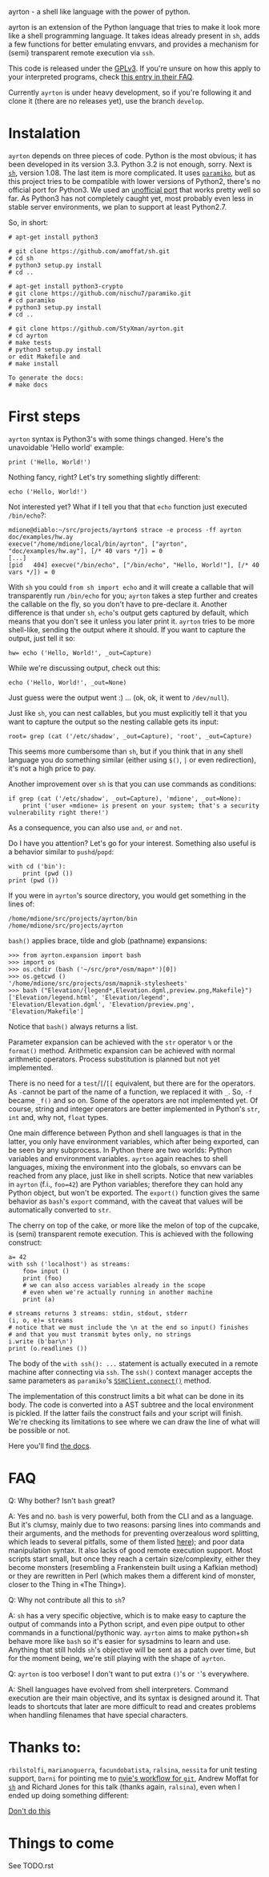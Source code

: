 ayrton - a shell like language with the power of python.

ayrton is an extension of the Python language that tries to make it look more
like a shell programming language. It takes ideas already present in `sh`, adds
a few functions for better emulating envvars, and provides a mechanism for (semi)
transparent remote execution via `ssh`.

This code is released under the [GPLv3](http://www.gnu.org/licenses/gpl-3.0.html).
If you're unsure on how this apply to your interpreted programs, check
[this entry in their FAQ](https://www.gnu.org/licenses/gpl-faq.html#IfInterpreterIsGPL).

Currently `ayrton` is under heavy development, so if you're following it and
clone it (there are no releases yet), use the branch `develop`.

# Instalation

`ayrton` depends on three pieces of code. Python is the most obvious; it has been
developed in its version 3.3. Python 3.2 is not enough, sorry. Next is [`sh`](http://amoffat.github.io/sh/), version
1.08. The last item is more complicated. It uses
[`paramiko`](https://github.com/paramiko/paramiko), but as this project tries to
be compatible with lower versions of Python2, there's no official port for Python3.
We used an [unofficial port](http://github.com/nischu7/paramiko) that works pretty
well so far. As Python3 has not completely caught yet, most probably even less
in stable server environments, we plan to support at least Python2.7.

So, in short:

    # apt-get install python3

    # git clone https://github.com/amoffat/sh.git
    # cd sh
    # python3 setup.py install
    # cd ..

    # apt-get install python3-crypto
    # git clone https://github.com/nischu7/paramiko.git
    # cd paramiko
    # python3 setup.py install
    # cd ..

    # git clone https://github.com/StyXman/ayrton.git
    # cd ayrton
    # make tests
    # python3 setup.py install
    or edit Makefile and
    # make install

    To generate the docs:
    # make docs

# First steps

`ayrton` syntax is Python3's with some things changed. Here's the unavoidable
'Hello world' example:

    print ('Hello, World!')

Nothing fancy, right? Let's try something slightly different:

    echo ('Hello, World!')

Not interested yet? What if I tell you that that `echo` function just
executed `/bin/echo`?:

    mdione@diablo:~/src/projects/ayrton$ strace -e process -ff ayrton doc/examples/hw.ay
    execve("/home/mdione/local/bin/ayrton", ["ayrton", "doc/examples/hw.ay"], [/* 40 vars */]) = 0
    [...]
    [pid   404] execve("/bin/echo", ["/bin/echo", "Hello, World!"], [/* 40 vars */]) = 0

With `sh` you could `from sh import echo` and it will create a callable that will
transparently run `/bin/echo` for you; `ayrton` takes a step further and creates
the callable on the fly, so you don't have to pre-declare it. Another difference
is that under `sh`, `echo`'s output gets captured by default, which means that
you don't see it unless you later print it. `ayrton` tries to be more shell-like,
sending the output where it should. If you want to capture the output, just tell
it so:

    hw= echo ('Hello, World!', _out=Capture)

While we're discussing output, check out this:

    echo ('Hello, World!', _out=None)

Just guess were the output went :) ... (ok, ok, it went to `/dev/null`).

Just like `sh`, you can nest callables, but you must explicitly tell it that you
want to capture the output so the nesting callable gets its input:

    root= grep (cat ('/etc/shadow', _out=Capture), 'root', _out=Capture)

This seems more cumbersome than `sh`, but if you think that in any shell language
you do something similar (either using `$()`, `|` or even redirection), it's not
a high price to pay.

Another improvement over `sh` is that you can use commands as conditions:

    if grep (cat ('/etc/shadow', _out=Capture), 'mdione', _out=None):
        print ('user «mdione» is present on your system; that's a security vulnerability right there!')

As a consequence, you can also use `and`, `or` and `not`.

Do I have you attention? Let's go for your interest. Something also useful is a
behavior similar to `pushd`/`popd`:

    with cd ('bin'):
        print (pwd ())
    print (pwd ())

If you were in `ayrton`'s source directory, you would get something in the lines
of:

    /home/mdione/src/projects/ayrton/bin
    /home/mdione/src/projects/ayrton

`bash()` applies brace, tilde and glob (pathname) expansions:

    >>> from ayrton.expansion import bash
    >>> import os
    >>> os.chdir (bash ('~/src/pro*/osm/mapn*')[0])
    >>> os.getcwd ()
    '/home/mdione/src/projects/osm/mapnik-stylesheets'
    >>> bash ("Elevation/{legend*,Elevation.dgml,preview.png,Makefile}")
    ['Elevation/legend.html', 'Elevation/legend', 'Elevation/Elevation.dgml', 'Elevation/preview.png', 'Elevation/Makefile']

Notice that `bash()` always returns a list.

Parameter expansion can be achieved with the `str` operator `%` or the `format()`
method. Arithmetic expansion can be achieved with normal arithmetic operators.
Process substitution is planned but not yet implemented.

There is no need for a `test`/`[`/`[[` equivalent, but there are for the
operators. As `-`cannot be part of the name of a function, we replaced it with `_`.
So, `-f` became `_f()` and so on. Some of the operators are not implemented yet.
Of course, string and integer operators are better implemented in Python's `str`,
`int` and, why not, `float` types.

One main difference between Python and shell languages is that in the latter, you only have
environment variables, which after being exported, can be seen by any subprocess.
In Python there are two worlds: Python variables and environment variables.
`ayrton` again reaches to shell languages, mixing the environment into the globals,
so envvars can be reached from any place, just like in shell scripts. Notice that
new variables in `ayrton` (f.i., `foo=42`) are Python variables; therefore they
can hold any Python object, but won't be exported. The `export()` function
gives the same behavior as `bash`'s `export` command, with the caveat that values
will be automatically converted to `str`.

The cherry on top of the cake, or more like the melon of top of the cupcake, is
(semi) transparent remote execution. This is achieved with the following construct:

    a= 42
    with ssh ('localhost') as streams:
        foo= input ()
        print (foo)
        # we can also access variables already in the scope
        # even when we're actually running in another machine
        print (a)

    # streams returns 3 streams: stdin, stdout, stderr
    (i, o, e)= streams
    # notice that we must include the \n at the end so input() finishes
    # and that you must transmit bytes only, no strings
    i.write (b'bar\n')
    print (o.readlines ())


The body of the `with ssh(): ...` statement is actually executed in a remote
machine after connecting via `ssh`. The `ssh()` context manager accepts the
same parameters as `paramiko`'s
[`SSHClient.connect()`](http://docs.paramiko.org/paramiko.SSHClient-class.html#connect)
method.

The implementation of this construct limits a bit what can be done in its body.
The code is converted into a AST subtree and the local environment is pickled.
If the latter fails the construct fails and your script will finish. We're
checking its limitations to see where we can draw the line of what will be
possible or not.

Here you'll find [the docs](http://www.grulic.org.ar/~mdione/projects/ayrton/).

# FAQ

Q: Why bother? Isn't `bash` great?

A: Yes and no. `bash` is very powerful, both from the CLI and as a language. But
it's clumsy, mainly due to two reasons: parsing lines into commands and their
arguments, and the methods for preventing overzealous word splitting, which leads
to several pitfalls, some of them listed [here](http://mywiki.wooledge.org/BashPitfalls));
and poor data manipulation syntax.  It also lacks of good remote
execution support. Most scripts start small, but once they reach
a certain size/complexity, either they become monsters (resembling a Frankenstein
built using a Kafkian method) or they are rewritten in Perl (which makes them a
different kind of monster, closer to the Thing in «The Thing»).

Q: Why not contribute all this to `sh`?

A: `sh` has a very specific objective, which is to make easy to capture the
output of commands into a Python script, and even pipe output to other commands
in a functional/pythonic way. `ayrton` aims to make python+sh behave more like
`bash` so it's easier for sysadmins to learn and use. Anything that still holds
`sh`'s objective will be sent as a patch over time, but for the moment being,
we're still playing with the shape of `ayrton`.

Q: `ayrton` is too verbose! I don't want to put extra `()`'s or `'`'s everywhere.

A: Shell languages have evolved from shell interpreters. Command execution are
their main objective, and its syntax is designed around it. That leads to
shortcuts that later are more difficult to read and creates problems when
handling filenames that have special characters.

# Thanks to:

`rbilstolfi`, `marianoguerra`, `facundobatista`, `ralsina`, `nessita` for unit
testing support, `Darni` for pointing me to
[nvie's workflow for `git`](http://nvie.com/posts/a-successful-git-branching-model/),
Andrew Moffat for [`sh`](http://amoffat.github.io/sh/) and Richard Jones for
this talk (thanks again, `ralsina`), even when I ended up doing something
different:

[Don't do this](http://www.youtube.com/watch?feature=player_embedded&v=H2yfXnUb1S4)

# Things to come

See TODO.rst
